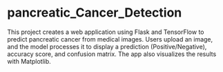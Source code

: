 # pancreatic_Cancer_Detection
This project creates a web application using Flask and TensorFlow to predict pancreatic cancer from medical images. Users upload an image, and the model processes it to display a prediction (Positive/Negative), accuracy score, and confusion matrix. The app also visualizes the results with Matplotlib.
